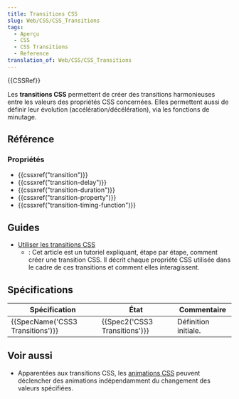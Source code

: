 ```yaml
---
title: Transitions CSS
slug: Web/CSS/CSS_Transitions
tags:
  - Aperçu
  - CSS
  - CSS Transitions
  - Reference
translation_of: Web/CSS/CSS_Transitions
---
```

{{CSSRef}}

Les **transitions CSS** permettent de créer des transitions harmonieuses entre les valeurs des propriétés CSS concernées. Elles permettent aussi de définir leur évolution (accélération/décélération), via les fonctions de minutage.

## Référence

### Propriétés

- {{cssxref("transition")}}
- {{cssxref("transition-delay")}}
- {{cssxref("transition-duration")}}
- {{cssxref("transition-property")}}
- {{cssxref("transition-timing-function")}}

## Guides

- [Utiliser les transitions CSS](/fr/docs/Web/CSS/CSS_Transitions/Utiliser_transitions_CSS)
  - : Cet article est un tutoriel expliquant, étape par étape, comment créer une transition CSS. Il décrit chaque propriété CSS utilisée dans le cadre de ces transitions et comment elles interagissent.

## Spécifications

| Spécification                                | État                                     | Commentaire          |
| -------------------------------------------- | ---------------------------------------- | -------------------- |
| {{SpecName('CSS3 Transitions')}} | {{Spec2('CSS3 Transitions')}} | Définition initiale. |

## Voir aussi

- Apparentées aux transitions CSS, les [animations CSS](/fr/docs/Web/CSS/Animations_CSS) peuvent déclencher des animations indépendamment du changement des valeurs spécifiées.
